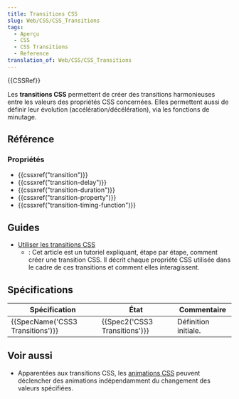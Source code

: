 ```yaml
---
title: Transitions CSS
slug: Web/CSS/CSS_Transitions
tags:
  - Aperçu
  - CSS
  - CSS Transitions
  - Reference
translation_of: Web/CSS/CSS_Transitions
---
```

{{CSSRef}}

Les **transitions CSS** permettent de créer des transitions harmonieuses entre les valeurs des propriétés CSS concernées. Elles permettent aussi de définir leur évolution (accélération/décélération), via les fonctions de minutage.

## Référence

### Propriétés

- {{cssxref("transition")}}
- {{cssxref("transition-delay")}}
- {{cssxref("transition-duration")}}
- {{cssxref("transition-property")}}
- {{cssxref("transition-timing-function")}}

## Guides

- [Utiliser les transitions CSS](/fr/docs/Web/CSS/CSS_Transitions/Utiliser_transitions_CSS)
  - : Cet article est un tutoriel expliquant, étape par étape, comment créer une transition CSS. Il décrit chaque propriété CSS utilisée dans le cadre de ces transitions et comment elles interagissent.

## Spécifications

| Spécification                                | État                                     | Commentaire          |
| -------------------------------------------- | ---------------------------------------- | -------------------- |
| {{SpecName('CSS3 Transitions')}} | {{Spec2('CSS3 Transitions')}} | Définition initiale. |

## Voir aussi

- Apparentées aux transitions CSS, les [animations CSS](/fr/docs/Web/CSS/Animations_CSS) peuvent déclencher des animations indépendamment du changement des valeurs spécifiées.
